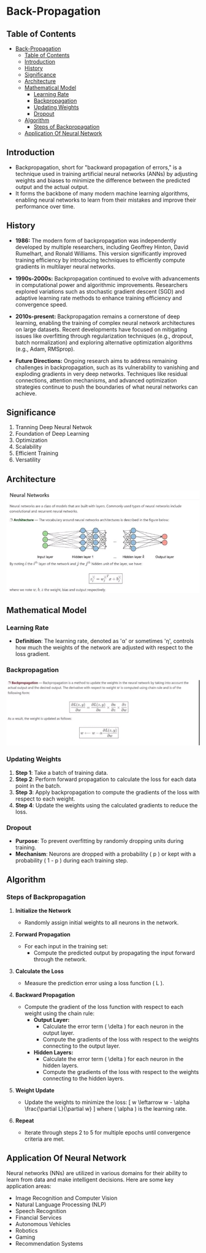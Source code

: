 # Back-Propagation

## Table of Contents

- [Back-Propagation](#back-propagation)
  - [Table of Contents](#table-of-contents)
  - [Introduction](#introduction)
  - [History](#history)
  - [Significance](#significance)
  - [Architecture](#architecture)
  - [Mathematical Model](#mathematical-model)
    - [Learning Rate](#learning-rate)
    - [Backpropagation](#backpropagation)
    - [Updating Weights](#updating-weights)
    - [Dropout](#dropout)
  - [Algorithm](#algorithm)
    - [Steps of Backpropagation](#steps-of-backpropagation)
  - [Application Of Neural Network](#application-of-neural-network)

## Introduction
- Backpropagation, short for "backward propagation of errors," is a technique used in training artificial neural networks (ANNs) by adjusting weights and biases to minimize the difference between the predicted output and the actual output.
- It forms the backbone of many modern machine learning algorithms, enabling neural networks to learn from their mistakes and improve their performance over time.

## History

- **1986:** The modern form of backpropagation was independently developed by multiple researchers, including Geoffrey Hinton, David Rumelhart, and Ronald Williams. This version significantly improved training efficiency by introducing techniques to efficiently compute gradients in multilayer neural networks.

- **1990s-2000s:** Backpropagation continued to evolve with advancements in computational power and algorithmic improvements. Researchers explored variations such as stochastic gradient descent (SGD) and adaptive learning rate methods to enhance training efficiency and convergence speed.

- **2010s-present:** Backpropagation remains a cornerstone of deep learning, enabling the training of complex neural network architectures on large datasets. Recent developments have focused on mitigating issues like overfitting through regularization techniques (e.g., dropout, batch normalization) and exploring alternative optimization algorithms (e.g., Adam, RMSprop).

- **Future Directions:** Ongoing research aims to address remaining challenges in backpropagation, such as its vulnerability to vanishing and exploding gradients in very deep networks. Techniques like residual connections, attention mechanisms, and advanced optimization strategies continue to push the boundaries of what neural networks can achieve.

 

## Significance

1. Tranning Deep Neural Netwok
2. Foundation of Deep Learning
3. Optimization
4. Scalability
5. Efficient Training
6. Versatility


## Architecture
![Alt text](images/arc.jpg)

## Mathematical Model

### Learning Rate
- **Definition**: The learning rate, denoted as 'α' or sometimes 'η', controls how much the weights of the network are adjusted with respect to the loss gradient.

### Backpropagation
![Alt text](images/math.png)

### Updating Weights
1. **Step 1**: Take a batch of training data.
2. **Step 2**: Perform forward propagation to calculate the loss for each data point in the batch.
3. **Step 3**: Apply backpropagation to compute the gradients of the loss with respect to each weight.
4. **Step 4**: Update the weights using the calculated gradients to reduce the loss.

### Dropout
- **Purpose**: To prevent overfitting by randomly dropping units during training.
- **Mechanism**: Neurons are dropped with a probability \( p \) or kept with a probability \( 1 - p \) during each training step.



## Algorithm

### Steps of Backpropagation

1. **Initialize the Network**
   - Randomly assign initial weights to all neurons in the network.

2. **Forward Propagation**
   - For each input in the training set:
     - Compute the predicted output by propagating the input forward through the network.

3. **Calculate the Loss**
   - Measure the prediction error using a loss function \( L \).

4. **Backward Propagation**
   - Compute the gradient of the loss function with respect to each weight using the chain rule:
     - **Output Layer:**
       - Calculate the error term \( \delta \) for each neuron in the output layer.
       - Compute the gradients of the loss with respect to the weights connecting to the output layer.
     - **Hidden Layers:**
       - Calculate the error term \( \delta \) for each neuron in the hidden layers.
       - Compute the gradients of the loss with respect to the weights connecting to the hidden layers.

5. **Weight Update**
   - Update the weights to minimize the loss:
     \[
     w \leftarrow w - \alpha \frac{\partial L}{\partial w}
     \]
     where \( \alpha \) is the learning rate.

6. **Repeat**
   - Iterate through steps 2 to 5 for multiple epochs until convergence criteria are met.


## Application Of Neural Network

Neural networks (NNs) are utilized in various domains for their ability to learn from data and make intelligent decisions. Here are some key application areas:

- Image Recognition and Computer Vision
- Natural Language Processing (NLP)
- Speech Recognition
- Financial Services
- Autonomous Vehicles
- Robotics
- Gaming
- Recommendation Systems





